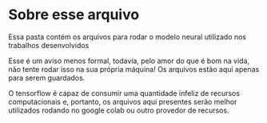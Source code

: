 # Sobre esse arquivo

Essa pasta contém os arquivos para rodar o modelo
neural utilizado nos trabalhos desenvolvidos

Esse é um aviso menos formal, todavia, pelo amor 
do que é bom na vida, não tente rodar isso na sua própria
máquina! Os arquivos estão aqui apenas para serem guardados.

O tensorflow é capaz de consumir uma quantidade infeliz de recursos
computacionais e, portanto, os arquivos aqui presentes serão melhor 
utilizados rodando no google colab ou outro provedor de recursos.

